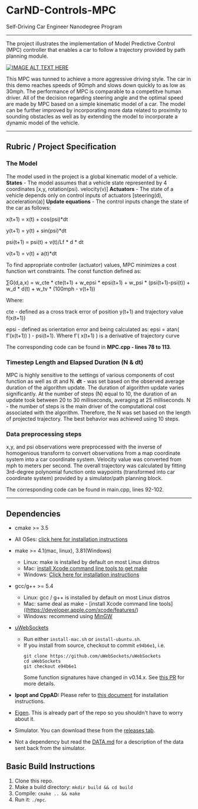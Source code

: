 # CarND-Controls-MPC
Self-Driving Car Engineer Nanodegree Program

---
The project illustrates the implementation of Model Predictive Control (MPC) controller that enables a car to follow a trajectory provided by path planning module.

[![IMAGE ALT TEXT HERE](Demo.gif)](https://youtu.be/F_VOoaFvCP4)

This MPC was tunned to achieve a more aggressive driving style. The car in this demo reaches speeds of 90mph and slows down quickly to as low as 30mph. The performance of MPC is comparable to a competitve human driver. All of the decision regarding steering angle and the optimal speed are made by MPC based on a simple kinematic model of a car. The model can be further improved by incorporating more data related to proximity to sounding obstacles as well as by extending the model to incorporate a dynamic model of the vehicle.

---


## Rubric / Project Specification

### The Model
The model used in the project is a global kinematic model of a vehicle.
**States** - The model assumes that a vehicle state represented by 4 coordinates [x,y, rotation(psi). velocity(v)]
**Actuators** - The state of a vehicle depends only on control inputs of actuators [steering(d), acceleration(a)]
**Update equations** - The control inputs change the state of the car as follows:

x(t+1) = x(t) + cos(psi)*dt

y(t+1) = y(t) + sin(psi)*dt

psi(t+1) = psi(t) + v(t)/Lf * d * dt

v(t+1) = v(t) + a(t)*dt

To find appropriate controller (actuator) values, MPC minimizes a cost function wrt constraints. The const function defined as:

∑G(d,a,x) = w_cte * cte(t+1) + w_epsi * epsi(t+1) + w_psi * (psi(t+1)-psi(t)) + w_d * d(t) + w_tv * (100mph - v(t+1))

Where:

cte - defined as a cross track error of position y(t+1) and trajectory value f(x(t+1))

epsi - defined as orientation error and being calculated as: epsi = atan( f'(x(t+1)) ) - psi(t+1). Where f'( x(t+1) ) is a derivative of trajectory curve


The corresponding code can be found in **MPC.cpp - lines 78 to 113**.

### Timestep Length and Elapsed Duration (N & dt)

MPC is highly sensitive to the settings of various components of cost function as well as dt and N.
**dt** - was set based on the observed average duration of the algorithm update. The duration of algorithm update varies significantly. At the number of steps (N) equal to 10, the duration of an update took between 20 to 30 milliseconds, averaging at 25 milliseconds.
N - the number of steps is the main driver of the computational cost associated with the algorithm. Therefore, the N was set based on the length of projected trajectory. The best behavior was achieved using 10 steps.

### Data preprocessing steps

x,y, and psi observations were preprocessed with the inverse of homogenious transform to convert observations from a map coordinate system into a car coordinate system. Velocity value was converted from mph to meters per second.
The overall trajectory was calculated by fitting 3rd-degree polynomial function onto waypoints (transformed into car coordinate system) provided by a simulator/path planning block.


The corresponding code can be found in main.cpp, lines 92-102.

---
## Dependencies

* cmake >= 3.5
 * All OSes: [click here for installation instructions](https://cmake.org/install/)
* make >= 4.1(mac, linux), 3.81(Windows)
  * Linux: make is installed by default on most Linux distros
  * Mac: [install Xcode command line tools to get make](https://developer.apple.com/xcode/features/)
  * Windows: [Click here for installation instructions](http://gnuwin32.sourceforge.net/packages/make.htm)
* gcc/g++ >= 5.4
  * Linux: gcc / g++ is installed by default on most Linux distros
  * Mac: same deal as make - [install Xcode command line tools]((https://developer.apple.com/xcode/features/)
  * Windows: recommend using [MinGW](http://www.mingw.org/)
* [uWebSockets](https://github.com/uWebSockets/uWebSockets)
  * Run either `install-mac.sh` or `install-ubuntu.sh`.
  * If you install from source, checkout to commit `e94b6e1`, i.e.
    ```
    git clone https://github.com/uWebSockets/uWebSockets
    cd uWebSockets
    git checkout e94b6e1
    ```
    Some function signatures have changed in v0.14.x. See [this PR](https://github.com/udacity/CarND-MPC-Project/pull/3) for more details.

* **Ipopt and CppAD:** Please refer to [this document](https://github.com/udacity/CarND-MPC-Project/blob/master/install_Ipopt_CppAD.md) for installation instructions.
* [Eigen](http://eigen.tuxfamily.org/index.php?title=Main_Page). This is already part of the repo so you shouldn't have to worry about it.
* Simulator. You can download these from the [releases tab](https://github.com/udacity/self-driving-car-sim/releases).
* Not a dependency but read the [DATA.md](./DATA.md) for a description of the data sent back from the simulator.


## Basic Build Instructions

1. Clone this repo.
2. Make a build directory: `mkdir build && cd build`
3. Compile: `cmake .. && make`
4. Run it: `./mpc`.
